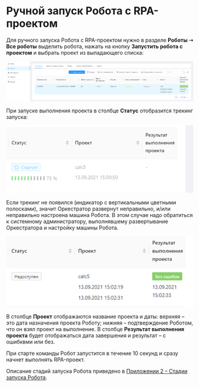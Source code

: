 # Ручной запуск Робота с RPA-проектом

Для ручного запуска Робота с RPA-проектом нужно в разделе **Роботы ➝ Все роботы** выделить робота, нажать на кнопку **Запустить робота с проектом** и выбрать проект из выпадающего списка:

![](<../../.gitbook/assets/0 (8)>)

При запуске выполнения проекта в столбце **Статус** отобразится трекинг запуска:

![](../../.gitbook/assets/1)

Если трекинг не появился (индикатор с вертикальными цветными полосками), значит Оркестратор развернут неправильно, и/или неправильно настроена машина Робота. В этом случае надо обратиться к системному администратору, выполнявшему развертывание Оркестратора и настройку машины Робота.

![](<../../.gitbook/assets/2 (3)>)

В столбце **Проект** отображаются название проекта и даты: верхняя – это дата назначения проекта Роботу; нижняя – подтверждение Роботом, что он взял проект на выполнение. В столбце **Результат выполнения проекта** будет отображаться дата завершения и результат – с ошибквми или без.

При старте команды Робот запустится в течение 10 секунд и сразу начнет выполнять RPA-проект.

Описание стадий запуска Робота приведено в [Приложении 2 – Стадии запуска Робота](https://docs.primo-rpa.ru/primo-rpa/orchestrator/appendix/appendix2).
